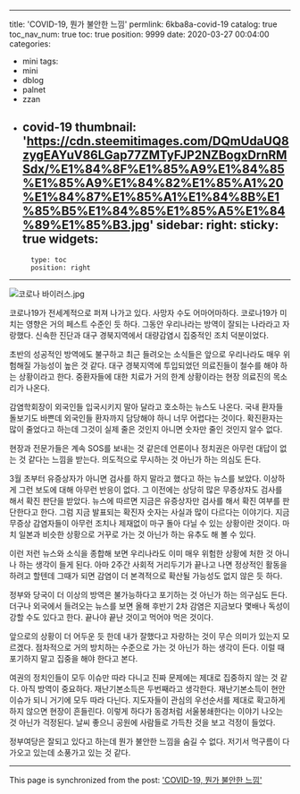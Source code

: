 
---
title: 'COVID-19, 뭔가 불안한 느낌'
permlink: 6kba8a-covid-19
catalog: true
toc_nav_num: true
toc: true
position: 9999
date: 2020-03-27 00:04:00
categories:
- mini
tags:
- mini
- dblog
- palnet
- zzan
- covid-19
thumbnail: 'https://cdn.steemitimages.com/DQmUdaUQ8zygEAYuV86LGap77ZMTyFJP2NZBogxDrnRMSdx/%E1%84%8F%E1%85%A9%E1%84%85%E1%85%A9%E1%84%82%E1%85%A1%20%E1%84%87%E1%85%A1%E1%84%8B%E1%85%B5%E1%84%85%E1%85%A5%E1%84%89%E1%85%B3.jpg'
sidebar:
    right:
        sticky: true
widgets:
    -
        type: toc
        position: right
---


![코로나 바이러스.jpg](https://cdn.steemitimages.com/DQmUdaUQ8zygEAYuV86LGap77ZMTyFJP2NZBogxDrnRMSdx/%E1%84%8F%E1%85%A9%E1%84%85%E1%85%A9%E1%84%82%E1%85%A1%20%E1%84%87%E1%85%A1%E1%84%8B%E1%85%B5%E1%84%85%E1%85%A5%E1%84%89%E1%85%B3.jpg)


코로나19가 전세계적으로 퍼져 나가고 있다. 사망자 수도 어마어마하다. 코로나19가 미치는 영향은 거의 페스트 수준인 듯 하다. 그동안 우리나라는 방역이 잘되는 나라라고 자랑했다. 신속한 진단과 대구 경북지역에서 대량감염시 집중적인 조치 덕분이었다.

초반의 성공적인 방역에도 불구하고 최근 들려오는 소식들은 앞으로 우리나라도 매우 위험해질 가능성이 높은 것 같다. 대구 경북지역에 투입되었던 의료진들이 철수를 해야 하는 상황이라고 한다. 중환자들에 대한 치료가 거의 한계 상황이라는 현장 의료진의 목소리가 나온다.

감염학회장이 외국인들 입국시키지 말아 달라고 호소하는 뉴스도 나온다. 국내 환자들 돌보기도 바쁜데 외국인들 환자까지 담당해야 하니 너무 어렵다는 것이다. 확진환자는 많이 줄었다고 하는데 그것이 실제 줄은 것인지 아니면 숫자만 줄인 것인지 알수 없다.

현장과 전문가들은 계속 SOS를 보내는 것 같은데 언론이나 정치권은 아무런 대답이 없는 것 같다는 느낌을 받는다. 의도적으로 무시하는 것 아닌가 하는 의심도 든다.

3월 초부터 유증상자가 아니면 검사를 하지 말라고 했다고 하는 뉴스를 보았다. 이상하게 그런 보도에 대해 아무런 반응이 없다. 그 이전에는 상당히 많은 무증상자도 검사를 해서 확진 판단을 받았다. 뉴스에 따르면 지금은 유증상자만 검사를 해서 확진 여부를 판단한다고 한다. 그럼 지금 발표되는 확진자 숫자는 사실과 많이 다르다는 이야기다. 지금 무증상 감염자들이 아무런 조치나 제재없이 마구 돌아 다닐 수 있는 상황이란 것이다. 마치 일본과 비슷한 상황으로 거꾸로 가는 것 아닌가 하는 유추도 해 볼 수 있다.

이런 저런 뉴스와 소식을 종합해 보면 우리나라도 이미 매우 위험한 상황에 처한 것 아니나 하는 생각이 들게 된다. 아마 2주간 사회적 거리두기가 끝나고 나면 정상적인 활동을 하려고 할텐데 그때가 되면 감염이 더 본격적으로 확산될 가능성도 없지 않은 듯 하다.

정부와 당국이 더 이상의 방역은 불가능하다고 포기하는 것 아닌가 하는 의구심도 든다. 더구나 외국에서 들려오는 뉴스를 보면 올해 후반기 2차 감염은 지금보다 몇배나 독성이 강할 수도 있다고 한다. 끝나야 끝난 것이고 먹어야 먹은 것이다.

앞으로의 상황이 더 어두운 듯 한데 내가 잘했다고 자랑하는 것이 무슨 의미가 있는지 모르겠다. 점차적으로 거의 방치하는 수준으로 가는 것 아닌가 하는 생각이 든다. 이럴 때 포기하지 말고 집중을 해야 한다고 본다.

여권의 정치인들이 모두 이슈만 따라 다니고 진짜 문제에는 제대로 집중하지 않는 것 같다. 아직 방역이 중요하다. 재난기본소득은 두번째라고 생각한다. 재난기본소득이 현안이슈가 되니 거기에 모두 따라 다닌다. 지도자들이 관심의 우선순서를 제대로 확고하게 하지 않으면 현장이 흔들린다. 이렇게 하다가 동경처럼 서울봉쇄한다는 이야기 나오는 것 아닌가 걱정된다. 날씨 좋으니 공원에 사람들로 가득찬 것을 보고 걱정이 들었다.

정부여당은 잘되고 있다고 하는데 뭔가 불안한 느낌을 숨길 수 없다. 저기서 먹구름이 다가오고 있는데 소풍가고 있는 것 같다.

- - -

This page is synchronized from the post: ['COVID-19, 뭔가 불안한 느낌'](https://steemit.com/@oldstone/6kba8a-covid-19)
